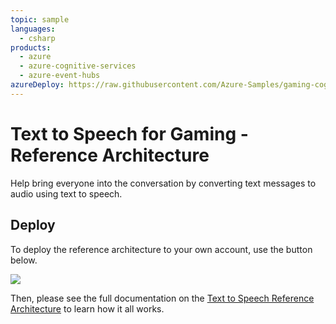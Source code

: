 ```yaml
---
topic: sample
languages:
  - csharp
products:
  - azure
  - azure-cognitive-services
  - azure-event-hubs
azureDeploy: https://raw.githubusercontent.com/Azure-Samples/gaming-cognitive-services-text-to-speech/master/azuredeploy.json
---
```


# Text to Speech for Gaming - Reference Architecture

Help bring everyone into the conversation by converting text messages to audio using text to speech.

## Deploy

To deploy the reference architecture to your own account, use the button below.

<a href="https://portal.azure.com/#create/Microsoft.Template/uri/https%3A%2F%2Fraw.githubusercontent.com%2FAzure-Samples%2Fgaming-cognitive-services-text-to-speech%2Fmaster%2Fazuredeploy.json" target="_blank"><img src="https://azuredeploy.net/deploybutton.png"/></a>

Then, please see the full documentation on the [Text to Speech Reference Architecture](https://docs.microsoft.com/gaming/azure/reference-architectures/cognitive-text-to-speech) to learn how it all works.
